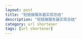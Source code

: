 ```yaml
---
layout: post
title: "短链接服务器实现总结"
description: "短链接服务器实现总结"
category: url shortener 
tags: [url shortener]
---
```


